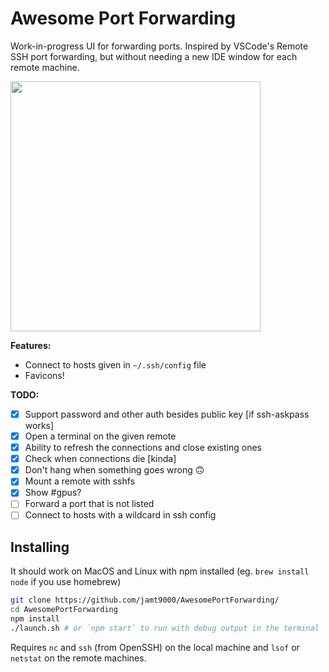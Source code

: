 # Awesome Port Forwarding

Work-in-progress UI for forwarding ports. Inspired by VSCode's Remote SSH port forwarding, but without needing a new IDE window for each remote machine.

<img src="https://i.imgur.com/7xIasX8.png" width=400>

**Features:**

* Connect to hosts given in `~/.ssh/config` file
* Favicons!

**TODO:**

- [x] Support password and other auth besides public key [if ssh-askpass works]
- [x] Open a terminal on the given remote
- [x] Ability to refresh the connections and close existing ones
- [x] Check when connections die [kinda]
- [x] Don't hang when something goes wrong 🙃
- [x] Mount a remote with sshfs
- [x] Show #gpus?
- [ ] Forward a port that is not listed
- [ ] Connect to hosts with a wildcard in ssh config

## Installing

It should work on MacOS and Linux with npm installed (eg. `brew install node` if you use homebrew)

```sh
git clone https://github.com/jamt9000/AwesomePortForwarding/
cd AwesomePortForwarding
npm install
./launch.sh # or `npm start` to run with debug output in the terminal
```

Requires `nc` and `ssh` (from OpenSSH) on the local machine and `lsof` or `netstat` on the remote machines.

